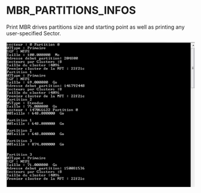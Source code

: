 # MBR_PARTITIONS_INFOS

Print MBR drives partitions size and starting point as well as printing any user-specified Sector.

![Alt text](/RESULT.png?raw=true "Optional Title")
